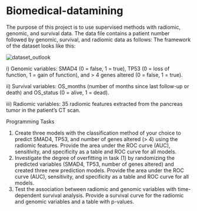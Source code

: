# Biomedical-datamining
The purpose of this project is to use supervised methods with radiomic, genomic, and survival data. 
The data file contains a patient number followed by genomic, survival, and radiomic data as follows:
The framework of the dataset looks like this:

![dataset_outlook](dataset_outlook.png)

i) Genomic variables: SMAD4 (0 = false, 1 = true), TP53 (0 = loss of function, 1 = gain of function), and > 4 genes altered (0 = false, 1 = true).

ii) Survival variables: OS_months (number of months since last follow-up or death) and OS_status (0 = alive, 1 = dead).

iii) Radiomic variables: 35 radiomic features extracted from the pancreas tumor in the patient’s CT scan.

Programming Tasks
1. Create three models with the classification method of your choice to predict SMAD4, TP53, and number of genes altered (> 4) using the radiomic features. Provide the area under the ROC curve (AUC), sensitivity, and specificity as a table and ROC curve for all models.
2. Investigate the degree of overfitting in task (1) by randomizing the predicted variables (SMAD4, TP53, number of genes altered) and created three new prediction models. Provide the area under the ROC curve (AUC), sensitivity, and specificity as a table and ROC curve for all models.
3. Test the association between radiomic and genomic variables with time-dependent survival analysis. Provide a survival curve for the radiomic and genomic variables and a table with p-values.
